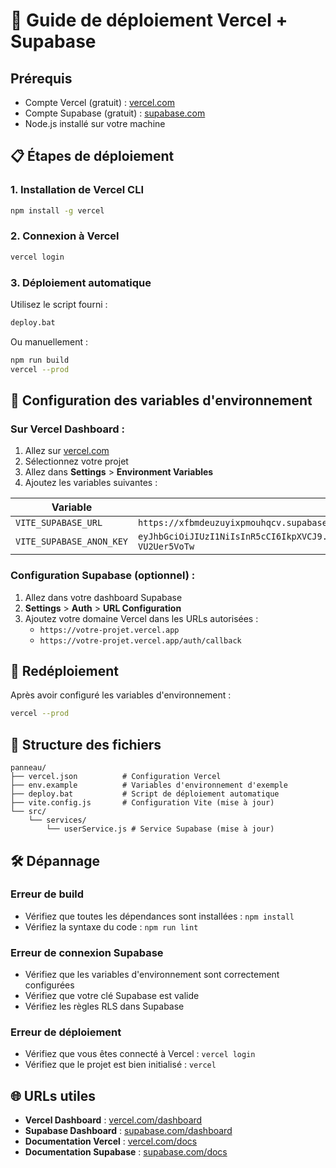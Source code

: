 # 🚀 Guide de déploiement Vercel + Supabase

## Prérequis

- Compte Vercel (gratuit) : [vercel.com](https://vercel.com)
- Compte Supabase (gratuit) : [supabase.com](https://supabase.com)
- Node.js installé sur votre machine

## 📋 Étapes de déploiement

### 1. Installation de Vercel CLI

```bash
npm install -g vercel
```

### 2. Connexion à Vercel

```bash
vercel login
```

### 3. Déploiement automatique

Utilisez le script fourni :
```bash
deploy.bat
```

Ou manuellement :
```bash
npm run build
vercel --prod
```

## 🔧 Configuration des variables d'environnement

### Sur Vercel Dashboard :

1. Allez sur [vercel.com](https://vercel.com)
2. Sélectionnez votre projet
3. Allez dans **Settings** > **Environment Variables**
4. Ajoutez les variables suivantes :

| Variable | Valeur |
|----------|--------|
| `VITE_SUPABASE_URL` | `https://xfbmdeuzuyixpmouhqcv.supabase.co` |
| `VITE_SUPABASE_ANON_KEY` | `eyJhbGciOiJIUzI1NiIsInR5cCI6IkpXVCJ9.eyJpc3MiOiJzdXBhYmFzZSIsInJlZiI6InhmYm1kZXV6dXlpeHBtb3VocWN2Iiwicm9sZSI6ImFub24iLCJpYXQiOjE3NDkzMzE3ODQsImV4cCI6MjA2NDkwNzc4NH0.XzFIT3BwW9dKRrmFFbSAufCpC1SZuUI-VU2Uer5VoTw` |

### Configuration Supabase (optionnel) :

1. Allez dans votre dashboard Supabase
2. **Settings** > **Auth** > **URL Configuration**
3. Ajoutez votre domaine Vercel dans les URLs autorisées :
   - `https://votre-projet.vercel.app`
   - `https://votre-projet.vercel.app/auth/callback`

## 🔄 Redéploiement

Après avoir configuré les variables d'environnement :

```bash
vercel --prod
```

## 📁 Structure des fichiers

```
panneau/
├── vercel.json          # Configuration Vercel
├── env.example          # Variables d'environnement d'exemple
├── deploy.bat           # Script de déploiement automatique
├── vite.config.js       # Configuration Vite (mise à jour)
└── src/
    └── services/
        └── userService.js # Service Supabase (mise à jour)
```

## 🛠️ Dépannage

### Erreur de build
- Vérifiez que toutes les dépendances sont installées : `npm install`
- Vérifiez la syntaxe du code : `npm run lint`

### Erreur de connexion Supabase
- Vérifiez que les variables d'environnement sont correctement configurées
- Vérifiez que votre clé Supabase est valide
- Vérifiez les règles RLS dans Supabase

### Erreur de déploiement
- Vérifiez que vous êtes connecté à Vercel : `vercel login`
- Vérifiez que le projet est bien initialisé : `vercel`

## 🌐 URLs utiles

- **Vercel Dashboard** : [vercel.com/dashboard](https://vercel.com/dashboard)
- **Supabase Dashboard** : [supabase.com/dashboard](https://supabase.com/dashboard)
- **Documentation Vercel** : [vercel.com/docs](https://vercel.com/docs)
- **Documentation Supabase** : [supabase.com/docs](https://supabase.com/docs)



